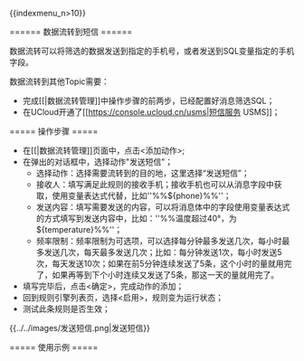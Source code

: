 {{indexmenu_n>10}}

====== 数据流转到短信 ======

数据流转可以将筛选的数据发送到指定的手机号，或者发送到SQL变量指定的手机字段。

数据流转到其他Topic需要：

  * 完成[[|数据流转管理]]中操作步骤的前两步，已经配置好消息筛选SQL；
  * 在UCloud开通了[[https://console.ucloud.cn/usms|短信服务 USMS]]；

===== 操作步骤 =====

  - 在[[|数据流转管理]]页面中，点击<添加动作>;
  - 在弹出的对话框中，选择动作"发送短信"；
    * 选择动作：选择需要流转到的目的地，这里选择“发送短信”；
    * 接收人：填写满足此规则的接收手机；接收手机也可以从消息字段中获取，使用变量表达式代替，比如''%%${phone}%%''；
    * 发送内容：填写需要发送的内容，可以将消息体中的字段使用变量表达式的方式填写到发送内容中，比如：''%%温度超过40°，为${temperature}%%''；
    * 频率限制：频率限制为可选项，可以选择每分钟最多发送几次，每小时最多发送几次，每天最多发送几次；比如：每分钟发送1次，每小时发送5次，每天发送10次；如果在前5分钟连续发送了5条，这个小时的量就用完了，如果再等到下个小时连续又发送了5条，那这一天的量就用完了。
  - 填写完毕后，点击<确定>，完成动作的添加；
  - 回到规则引擎列表页，选择<启用>，规则变为运行状态；
  - 测试此条规则是否生效；

{{../../images/发送短信.png|发送短信}}

===== 使用示例 =====

